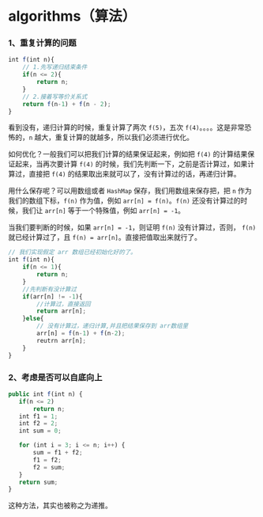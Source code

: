 # algorithms（算法）


### 1、重复计算的问题

``` js
int f(int n){
    // 1.先写递归结束条件
    if(n <= 2){
        return n;
    }
    // 2.接着写等价关系式
    return f(n-1) + f(n - 2);
}
```

看到没有，递归计算的时候，重复计算了两次 `f(5)`，五次 `f(4)`。。。。这是非常恐怖的，`n` 越大，重复计算的就越多，所以我们必须进行优化。

如何优化？一般我们可以把我们计算的结果保证起来，例如把 `f(4)` 的计算结果保证起来，当再次要计算 `f(4)` 的时候，我们先判断一下，之前是否计算过，如果计算过，直接把 `f(4)` 的结果取出来就可以了，没有计算过的话，再递归计算。

用什么保存呢？可以用数组或者 `HashMap` 保存，我们用数组来保存把，把 `n` 作为我们的数组下标，`f(n)` 作为值，例如 `arr[n] = f(n)`。`f(n)` 还没有计算过的时候，我们让 `arr[n]` 等于一个特殊值，例如 `arr[n] = -1`。

当我们要判断的时候，如果 `arr[n] = -1`，则证明 `f(n)` 没有计算过，否则， `f(n)` 就已经计算过了，且 `f(n) = arr[n]`。直接把值取出来就行了。

``` js
// 我们实现假定 arr 数组已经初始化好的了。
int f(int n){
    if(n <= 1){
        return n;
    }
    //先判断有没计算过
    if(arr[n] != -1){
        //计算过，直接返回
        return arr[n];
    }else{
        // 没有计算过，递归计算,并且把结果保存到 arr数组里
        arr[n] = f(n-1) + f(n-2);
        reutrn arr[n];
    }
}
```

### 2、考虑是否可以自底向上
``` js
public int f(int n) {
   if(n <= 2)
       return n;
   int f1 = 1;
   int f2 = 2;
   int sum = 0;

   for (int i = 3; i <= n; i++) {
       sum = f1 + f2;
       f1 = f2;
       f2 = sum;
   }
   return sum;
}
```

这种方法，其实也被称之为递推。
